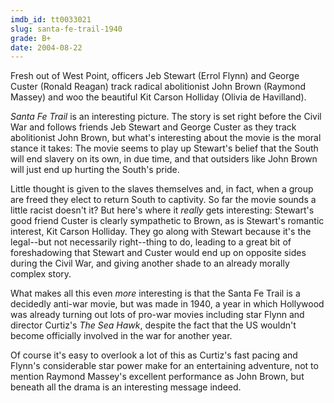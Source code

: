 ```yaml
---
imdb_id: tt0033021
slug: santa-fe-trail-1940
grade: B+
date: 2004-08-22
---
```


Fresh out of West Point, officers Jeb Stewart (Errol Flynn) and George Custer (Ronald Reagan) track radical abolitionist John Brown (Raymond Massey) and woo the beautiful Kit Carson Holliday (Olivia de Havilland).

_Santa Fe Trail_ is an interesting picture. The story is set right before the Civil War and follows friends Jeb Stewart and George Custer as they track abolitionist John Brown, but what's interesting about the movie is the moral stance it takes: The movie seems to play up Stewart's belief that the South will end slavery on its own, in due time, and that outsiders like John Brown will just end up hurting the South's pride.

Little thought is given to the slaves themselves and, in fact, when a group are freed they elect to return South to captivity. So far the movie sounds a little racist doesn't it? But here's where it _really_ gets interesting: Stewart's good friend Custer is clearly sympathetic to Brown, as is Stewart's romantic interest, Kit Carson Holliday. They go along with Stewart because it's the legal--but not necessarily right--thing to do, leading to a great bit of foreshadowing that Stewart and Custer would end up on opposite sides during the Civil War, and giving another shade to an already morally complex story.

What makes all this even _more_ interesting is that the Santa Fe Trail is a decidedly anti-war movie, but was made in 1940, a year in which Hollywood was already turning out lots of pro-war movies including star Flynn and director Curtiz's <span data-imdb-id="tt0033028">_The Sea Hawk_</span>, despite the fact that the US wouldn't become officially involved in the war for another year.

Of course it's easy to overlook a lot of this as Curtiz's fast pacing and Flynn's considerable star power make for an entertaining adventure, not to mention Raymond Massey's excellent performance as John Brown, but beneath all the drama is an interesting message indeed.
